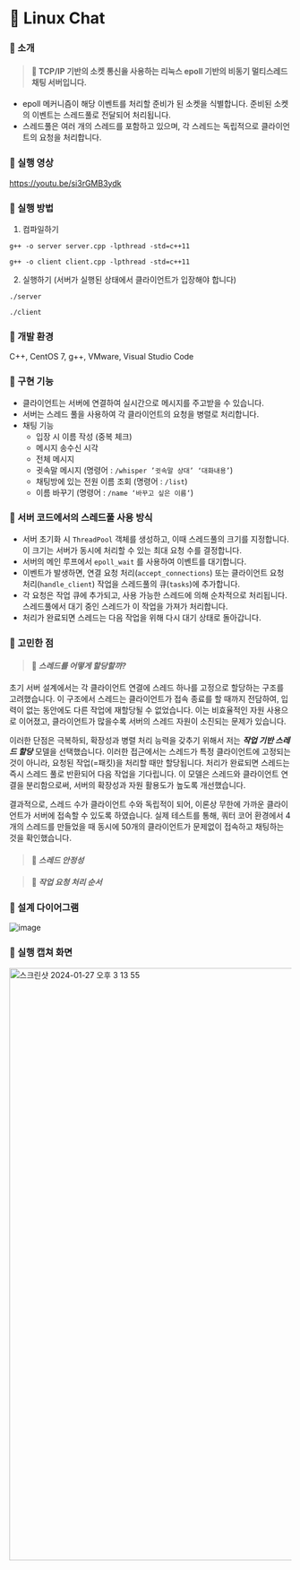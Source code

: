 # 💬 Linux Chat
### 📌 소개
> ####  **💬 TCP/IP 기반의 소켓 통신을 사용하는 리눅스 epoll 기반의 비동기 멀티스레드 채팅 서버입니다.**

- epoll 메커니즘이 해당 이벤트를 처리할 준비가 된 소켓을 식별합니다. 준비된 소켓의 이벤트는 스레드풀로 전달되어 처리됩니다. 
- 스레드풀은 여러 개의 스레드를 포함하고 있으며, 각 스레드는 독립적으로 클라이언트의 요청을 처리합니다.

### 📌 실행 영상
https://youtu.be/si3rGMB3ydk

### 📌 실행 방법
1. 컴파일하기
```
g++ -o server server.cpp -lpthread -std=c++11

g++ -o client client.cpp -lpthread -std=c++11
```

2. 실행하기 (서버가 실행된 상태에서 클라이언트가 입장해야 합니다)
```
./server

./client
```
### 📌 개발 환경

C++, CentOS 7, g++, VMware, Visual Studio Code

### 📌 구현 기능
- 클라이언트는 서버에 연결하여 실시간으로 메시지를 주고받을 수 있습니다.
- 서버는 스레드 풀을 사용하여 각 클라이언트의 요청을 병렬로 처리합니다.
- 채팅 기능
  - 입장 시 이름 작성 (중복 체크)
  - 메시지 송수신 시각
  - 전체 메시지 
  - 귓속말 메시지 (명령어 : `/whisper ’귓속말 상대’ ‘대화내용’`)
  - 채팅방에 있는 전원 이름 조회 (명령어 : `/list`)
  - 이름 바꾸기 (명령어 : `/name ‘바꾸고 싶은 이름‘`)

### 📌 서버 코드에서의 스레드풀 사용 방식

- 서버 초기화 시 `ThreadPool` 객체를 생성하고, 이때 스레드풀의 크기를 지정합니다. 이 크기는 서버가 동시에 처리할 수 있는 최대 요청 수를 결정합니다.
- 서버의 메인 루프에서 `epoll_wait` 를 사용하여 이벤트를 대기합니다.
- 이벤트가 발생하면, 연결 요청 처리(`accept_connections`) 또는 클라이언트 요청 처리(`handle_client`) 작업을 스레드풀의 큐(`tasks`)에 추가합니다.
- 각 요청은 작업 큐에 추가되고, 사용 가능한 스레드에 의해 순차적으로 처리됩니다. 스레드풀에서 대기 중인 스레드가 이 작업을 가져가 처리합니다. 
- 처리가 완료되면 스레드는 다음 작업을 위해 다시 대기 상태로 돌아갑니다.

### 📌 고민한 점
> #### **💬 _스레드를 어떻게 할당할까?_**

초기 서버 설계에서는 각 클라이언트 연결에 스레드 하나를 고정으로 할당하는 구조를 고려했습니다. 이 구조에서 스레드는 클라이언트가 접속 종료를 할 때까지 전담하여, 입력이 없는 동안에도 다른 작업에 재할당될 수 없었습니다. 이는 비효율적인 자원 사용으로 이어졌고, 클라이언트가 많을수록 서버의 스레드 자원이 소진되는 문제가 있습니다.

이러한 단점은 극복하되, 확장성과 병렬 처리 능력을 갖추기 위해서 저는 **_작업 기반 스레드 할당_**  모델을 선택했습니다. 이러한 접근에서는 스레드가 특정 클라이언트에 고정되는 것이 아니라, 요청된 작업(=패킷)을 처리할 때만 할당됩니다. 처리가 완료되면 스레드는 즉시 스레드 풀로 반환되어 다음 작업을 기다립니다. 이 모델은 스레드와 클라이언트 연결을 분리함으로써, 서버의 확장성과 자원 활용도가 높도록 개선했습니다. 

결과적으로, 스레드 수가 클라이언트 수와 독립적이 되어, 이론상 무한에 가까운 클라이언트가 서버에 접속할 수 있도록 하였습니다. 실제 테스트를 통해, 쿼터 코어 환경에서 4개의 스레드를 만들었을 때 동시에 50개의 클라이언트가 문제없이 접속하고 채팅하는 것을 확인했습니다.

> #### **💬 _스레드 안정성_**

> #### **💬 _작업 요청 처리 순서_**


### 📌 설계 다이어그램
![image](https://github.com/strurao/LinuxChat/assets/126440235/270ed830-132b-473a-a62f-5311a895342a)

### 📌 실행 캡쳐 화면
<img width="1057" alt="스크린샷 2024-01-27 오후 3 13 55" src="https://github.com/strurao/LinuxChat/assets/126440235/be751a52-f14d-4d0f-ba9e-5d4f2804f078">
